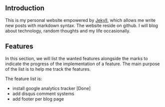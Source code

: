 ## Introduction
This is my personal website empowered by [Jekyll](https://jekyllrb.com), which
allows me write new posts with markdown syntax. The website reside on github. I
will blog about technology, random thoughts and my life occasionally.

## Features
In this section, we will list the wanted features alongside the marks to indicate
the progress of the implementation of a feature. The main purpose of the list
is to help me track the features.

The feature list is:
* install google analytics tracker [Done]
* add disqus comment systems
* add footer per blog page 
